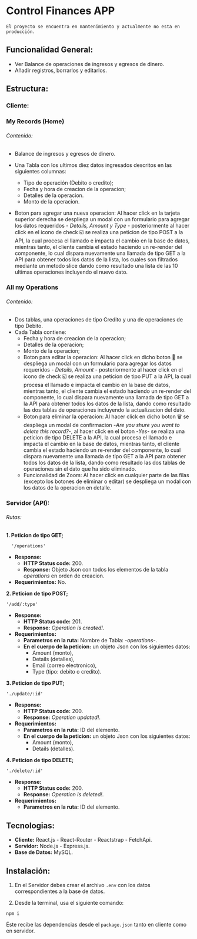 # Control Finances APP
```
El proyecto se encuentra en mantenimiento y actualmente no esta en producción.
```
## Funcionalidad General:
- Ver Balance de operaciones de ingresos y egresos de dinero. 
- Añadir registros, borrarlos y editarlos.

## Estructura:

### Cliente: 
  ### My Records (Home) 
   ###### Contenido:
  - Balance de ingresos y egresos de dinero.
  
  - Una Tabla con los ultimos diez datos ingresados descritos en las siguientes columnas:
    - Tipo de operación (Debito o credito);
    - Fecha y hora de creacion de la operacion;
    - Detalles de la operacion.
    - Monto de la operacion.
  
  - Boton para agregar una nueva operacion:
    Al hacer click en la tarjeta superior derecha se despliega un modal con un formulario para agregar los datos requeridos - *Details, Amount y Type* - posteriormente al hacer click en el icono de check :ballot_box_with_check: se realiza una peticion de tipo POST a la API, la cual procesa el llamado e impacta el cambio en la base de datos, mientras tanto, el cliente cambia el estado haciendo un re-render del componente, lo cual dispara nuevamente una llamada de tipo GET a la API para obtener todos los datos de la lista, los cuales son filtrados mediante un metodo slice dando como resultado una lista de las 10 ultimas operaciones incluyendo el nuevo dato.
  
  ### All my Operations
   ###### Contenido:
  
  - Dos tablas, una operaciones de tipo Credito y una de operaciones de tipo Debito.
  - Cada Tabla contiene: 
    - Fecha y hora de creacion de la operacion; 
    - Detalles de la operacion; 
    - Monto de la operacion;
    - Boton para editar la operacion: Al hacer click en dicho boton :pencil: se despliega un modal con un formulario para agregar los datos requeridos - *Details, Amount* - posteriormente al hacer click en el icono de check :ballot_box_with_check: se realiza una peticion de tipo PUT a la API, la cual procesa el llamado e impacta el cambio en la base de datos, mientras tanto, el cliente cambia el estado haciendo un re-render del componente, lo cual dispara nuevamente una llamada de tipo GET a la API para obtener todos los datos de la lista, dando como resultado las dos tablas de operaciones incluyendo la actualizacion del dato.
    - Boton para eliminar la operacion: Al hacer click en dicho boton 🗑️ se despliega un modal de confirmacion -*Are you shure you want to delete this record?*-, al hacer click en el boton -*Yes*- se realiza una peticion de tipo DELETE a la API, la cual procesa el llamado e impacta el cambio en la base de datos, mientras tanto, el cliente cambia el estado haciendo un re-render del componente, lo cual dispara nuevamente una llamada de tipo GET a la API para obtener todos los datos de la lista, dando como resultado las dos tablas de operaciones sin el dato que ha sido eliminado. 
    - Funcionalidad de Zoom: Al hacer click en cualquier parte de las filas (excepto los botones de eliminar o editar) se despliega un modal con los datos de la operacion en detalle. 
    
### Servidor (API):
  ###### Rutas:
  **1. Peticion de tipo GET;**
  ```
    '/operations'
  ```
   - **Response:** 
     - **HTTP Status code:** 200.
     - **Response:** Objeto Json con todos los elementos de la tabla *operations* en orden de creacion.
   - **Requerimientos:** No.
  
  **2. Peticion de tipo POST;**
  ```
  '/add/:type'
  ```
   - **Response:** 
     - **HTTP Status code:** 201.
     - **Response:** *Operation is created!*.
   - **Requerimientos:**
      - **Parametros en la ruta:** Nombre de Tabla: -*operations*-.
      - **En el cuerpo de la peticion:** un objeto Json con los siguientes datos: 
        - Amount (monto),
        - Details (detalles),
        - Email (correo electronico),
        - Type (tipo: debito o credito).           
   
   **3. Peticion de tipo PUT;**
   ```
   './update/:id'
   ``` 
   - **Response:** 
     - **HTTP Status code:** 200.
     - **Response:** *Operation updated!*.
   - **Requerimientos:**
      - **Parametros en la ruta:** ID del elemento.
      - **En el cuerpo de la peticion:** un objeto Json con los siguientes datos: 
        - Amount (monto),
        - Details (detalles).         
    
   **4. Peticion de tipo DELETE;**
   ```
   './delete/:id'
   ```
   - **Response:** 
     - **HTTP Status code:** 200.
     - **Response:** *Operation is deleted!*.
   - **Requerimientos:**
      - **Parametros en la ruta:** ID del elemento. 

## Tecnologias:

- **Cliente:** React.js - React-Router - Reactstrap - FetchApi. 
- **Servidor:** Node.js - Express.js. 
- **Base de Datos:** MySQL. 

## Instalación:

1. En el Servidor debes crear el archivo `.env`
con los datos correspondientes a la base de datos. 

2. Desde la terminal, usa el siguiente comando:
  ```
  npm i 
  ```
Éste recibe las dependencias desde el `package.json`
 tanto en cliente como en servidor. 


